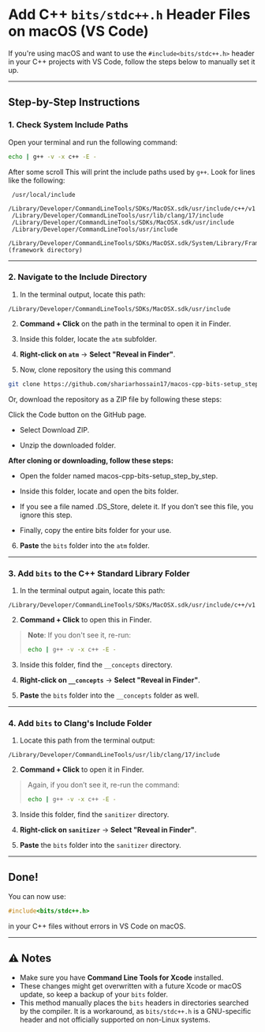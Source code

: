 # Add C++ `bits/stdc++.h` Header Files on macOS (VS Code)

If you're using macOS and want to use the `#include<bits/stdc++.h>` header in your C++ projects with VS Code, follow the steps below to manually set it up.

---

## Step-by-Step Instructions

### 1. Check System Include Paths

Open your terminal and run the following command:

```bash
echo | g++ -v -x c++ -E -
```

After some scroll This will print the include paths used by `g++`. Look for lines like the following:

```
 /usr/local/include
 /Library/Developer/CommandLineTools/SDKs/MacOSX.sdk/usr/include/c++/v1
 /Library/Developer/CommandLineTools/usr/lib/clang/17/include
 /Library/Developer/CommandLineTools/SDKs/MacOSX.sdk/usr/include
 /Library/Developer/CommandLineTools/usr/include
 /Library/Developer/CommandLineTools/SDKs/MacOSX.sdk/System/Library/Frameworks (framework directory)
```

---

### 2. Navigate to the Include Directory

1. In the terminal output, locate this path:

```
/Library/Developer/CommandLineTools/SDKs/MacOSX.sdk/usr/include

```

2. **Command + Click** on the path in the terminal to open it in Finder.

3. Inside this folder, locate the `atm` subfolder.

4. **Right-click on `atm`** → **Select "Reveal in Finder"**.

5. Now, clone repository the using this command

```bash
git clone https://github.com/shariarhossain17/macos-cpp-bits-setup_step_by_step.git
```

Or,
download the repository as a ZIP file by following these steps:

Click the Code button on the GitHub page.

- Select Download ZIP.

- Unzip the downloaded folder.

**After cloning or downloading, follow these steps:**

- Open the folder named macos-cpp-bits-setup_step_by_step.

- Inside this folder, locate and open the bits folder.

- If you see a file named .DS_Store, delete it. If you don’t see this file, you ignore this step.

- Finally, copy the entire bits folder for your use.

6. **Paste** the `bits` folder into the `atm` folder.

---

### 3. Add `bits` to the C++ Standard Library Folder

1. In the terminal output again, locate this path:

```
/Library/Developer/CommandLineTools/SDKs/MacOSX.sdk/usr/include/c++/v1
```

2. **Command + Click** to open this in Finder.

> **Note**: If you don't see it, re-run:
>
> ```bash
> echo | g++ -v -x c++ -E -
> ```

3. Inside this folder, find the `__concepts` directory.

4. **Right-click on `__concepts`** → **Select "Reveal in Finder"**.

5. **Paste** the `bits` folder into the `__concepts` folder as well.

---

### 4. Add `bits` to Clang's Include Folder

1. Locate this path from the terminal output:

```
/Library/Developer/CommandLineTools/usr/lib/clang/17/include
```

2. **Command + Click** to open it in Finder.

> Again, if you don’t see it, re-run the command:
>
> ```bash
> echo | g++ -v -x c++ -E -
> ```

3. Inside this folder, find the `sanitizer` directory.

4. **Right-click on `sanitizer`** → **Select "Reveal in Finder"**.

5. **Paste** the `bits` folder into the `sanitizer` directory.

---

## Done!

You can now use:

```cpp
#include<bits/stdc++.h>
```

in your C++ files without errors in VS Code on macOS.

---

## ⚠️ Notes

- Make sure you have **Command Line Tools for Xcode** installed.
- These changes might get overwritten with a future Xcode or macOS update, so keep a backup of your `bits` folder.
- This method manually places the `bits` headers in directories searched by the compiler. It is a workaround, as `bits/stdc++.h` is a GNU-specific header and not officially supported on non-Linux systems.
